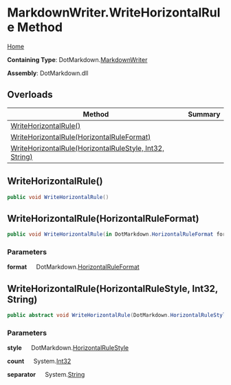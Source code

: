 # MarkdownWriter\.WriteHorizontalRule Method

[Home](../../../README.md)

**Containing Type**: DotMarkdown\.[MarkdownWriter](../README.md)

**Assembly**: DotMarkdown\.dll

## Overloads

| Method | Summary |
| ------ | ------- |
| [WriteHorizontalRule()](#DotMarkdown_MarkdownWriter_WriteHorizontalRule) | |
| [WriteHorizontalRule(HorizontalRuleFormat)](#DotMarkdown_MarkdownWriter_WriteHorizontalRule_DotMarkdown_HorizontalRuleFormat__) | |
| [WriteHorizontalRule(HorizontalRuleStyle, Int32, String)](#DotMarkdown_MarkdownWriter_WriteHorizontalRule_DotMarkdown_HorizontalRuleStyle_System_Int32_System_String_) | |

## WriteHorizontalRule\(\) <a name="DotMarkdown_MarkdownWriter_WriteHorizontalRule"></a>

```csharp
public void WriteHorizontalRule()
```

## WriteHorizontalRule\(HorizontalRuleFormat\) <a name="DotMarkdown_MarkdownWriter_WriteHorizontalRule_DotMarkdown_HorizontalRuleFormat__"></a>

```csharp
public void WriteHorizontalRule(in DotMarkdown.HorizontalRuleFormat format)
```

### Parameters

**format** &emsp; DotMarkdown\.[HorizontalRuleFormat](../../HorizontalRuleFormat/README.md)

## WriteHorizontalRule\(HorizontalRuleStyle, Int32, String\) <a name="DotMarkdown_MarkdownWriter_WriteHorizontalRule_DotMarkdown_HorizontalRuleStyle_System_Int32_System_String_"></a>

```csharp
public abstract void WriteHorizontalRule(DotMarkdown.HorizontalRuleStyle style, int count = 3, string separator = " ")
```

### Parameters

**style** &emsp; DotMarkdown\.[HorizontalRuleStyle](../../HorizontalRuleStyle/README.md)

**count** &emsp; System\.[Int32](https://docs.microsoft.com/en-us/dotnet/api/system.int32)

**separator** &emsp; System\.[String](https://docs.microsoft.com/en-us/dotnet/api/system.string)